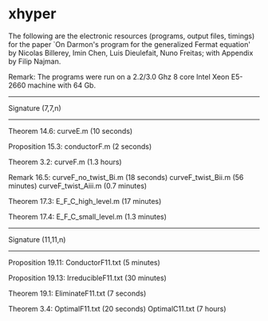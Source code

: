 # xhyper

The following are the electronic resources (programs, output files, timings) for the paper `On Darmon's program for the generalized Fermat equation' by Nicolas Billerey, Imin Chen, Luis Dieulefait, Nuno Freitas; with Appendix by Filip Najman.

Remark: The programs were run on a 2.2/3.0 Ghz 8 core Intel Xeon E5-2660 machine with 64 Gb.


*****************
Signature (7,7,n)
*****************

Theorem 14.6:		  curveE.m (10 seconds)

Proposition 15.3:	conductorF.m (2 seconds)

Theorem 3.2:		  curveF.m (1.3 hours)		

Remark 16.5:		  curveF_no_twist_Bi.m (18 seconds)
			            curveF_twist_Bii.m (56 minutes)
			            curveF_twist_Aiii.m (0.7 minutes)

Theorem 17.3:		  E_F_C_high_level.m (17 minutes)

Theorem 17.4:		  E_F_C_small_level.m (1.3 minutes)




*******************
Signature (11,11,n)
*******************

Proposition 19.11:	ConductorF11.txt (5 minutes)

Proposition 19.13:	IrreducibleF11.txt (30 minutes)

Theorem 19.1:		    EliminateF11.txt (7 seconds)

Theorem 3.4:		    OptimalF11.txt (20 seconds)
			              OptimalC11.txt (7 hours)




